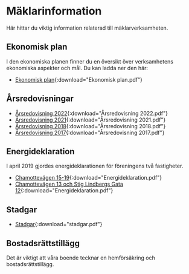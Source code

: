 # Mäklarinformation

Här hittar du viktig information relaterad till mäklarverksamheten.

## Ekonomisk plan

I den ekonomiska planen finner du en översikt över verksamhetens ekonomiska
aspekter och mål. Du kan ladda ner den här:

- [Ekonomisk plan](filer/ekonomisk_plan.pdf){:download="Ekonomisk plan.pdf"}

## Årsredovisningar
- [Årsredovisning 2022](filer/arsredovisning_2022.pdf){:download="Årsredovisning 2022.pdf"}
- [Årsredovisning 2021](filer/arsredovisning_2021.pdf){:download="Årsredovisning 2021.pdf"}
- [Årsredovisning 2018](filer/arsredovisning_2018.pdf){:download="Årsredovisning 2018.pdf"}
- [Årsredovisning 2017](filer/arsredovisning_2017.pdf){:download="Årsredovisning 2017.pdf"}

## Energideklaration

I april 2019 gjordes energideklarationen för föreningens två fastigheter.

- [Chamottevägen 15-19](filer/926268-deklaration.pdf){:download="Energideklaration.pdf"}
- [Chamottevägen 13 och Stig Lindbergs Gata
  12](filer/926274-deklaration.pdf){:download="Energideklaration.pdf"}

## Stadgar

- [Stadgar](filer/stadgar.pdf){:download="stadgar.pdf"}

## Bostadsrättstillägg

Det är viktigt att våra boende tecknar en hemförsäkring och
bostadsrättstillägg.
